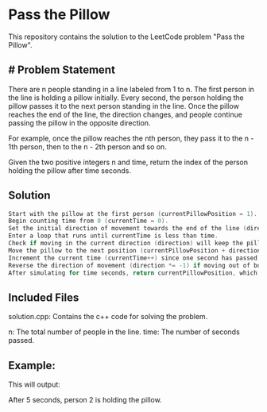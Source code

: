 # Pass the Pillow
This repository contains the solution to the LeetCode problem "Pass the Pillow".

## # Problem Statement
There are n people standing in a line labeled from 1 to n. The first person in the line is holding a pillow initially. Every second, the person holding the pillow passes it to the next person standing in the line. Once the pillow reaches the end of the line, the direction changes, and people continue passing the pillow in the opposite direction.

For example, once the pillow reaches the nth person, they pass it to the n - 1th person, then to the n - 2th person and so on.

Given the two positive integers n and time, return the index of the person holding the pillow after time seconds.

## Solution
 ```c++
 Start with the pillow at the first person (currentPillowPosition = 1).
 Begin counting time from 0 (currentTime = 0).
 Set the initial direction of movement towards the end of the line (direction = 1).
 Enter a loop that runs until currentTime is less than time.
 Check if moving in the current direction (direction) will keep the pillow within the line boundaries (1 to n):
 Move the pillow to the next position (currentPillowPosition + direction).
 Increment the current time (currentTime++) since one second has passed.
 Reverse the direction of movement (direction *= -1) if moving out of bounds.
 After simulating for time seconds, return currentPillowPosition, which identifies the person holding the pillow after time seconds.
 ```
## Included Files
solution.cpp: Contains the c++ code for solving the problem.


n: The total number of people in the line.
time: The number of seconds passed.
## Example:

This will output:

After 5 seconds, person 2 is holding the pillow.
